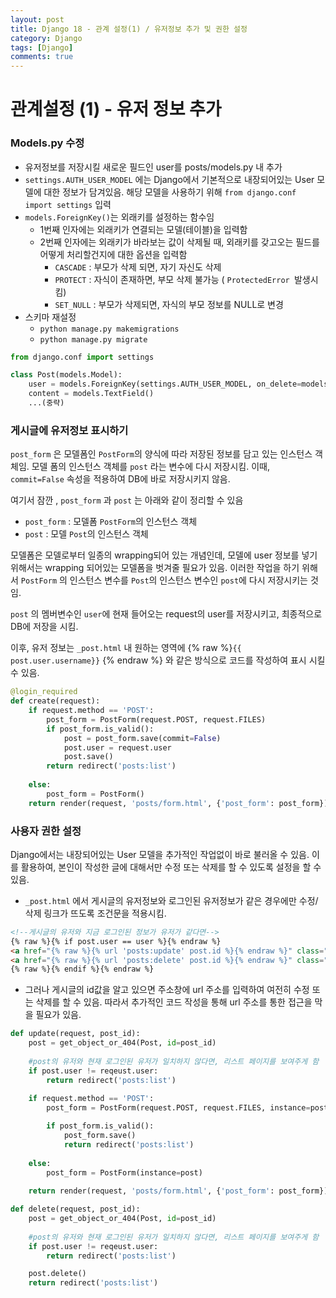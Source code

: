```yaml
---
layout: post
title: Django 18 - 관계 설정(1) / 유저정보 추가 및 권한 설정
category: Django
tags: [Django]
comments: true
---
```








# 관계설정 (1) - 유저 정보 추가

### Models.py 수정

- 유저정보를 저장시킬 새로운 필드인 user를 posts/models.py 내 추가
- `settings.AUTH_USER_MODEL` 에는 Django에서 기본적으로 내장되어있는 User 모델에 대한 정보가 담겨있음. 해당 모델을 사용하기 위해 `from django.conf import settings` 입력
- `models.ForeignKey()`는 외래키를 설정하는 함수임
  - 1번째 인자에는 외래키가 연결되는 모델(테이블)을 입력함
  - 2번째 인자에는 외래키가 바라보는 값이 삭제될 때,  외래키를 갖고오는 필드를 어떻게 처리할건지에 대한 옵션을 입력함
    - `CASCADE` : 부모가 삭제 되면, 자기 자신도 삭제
    - `PROTECT` : 자식이 존재하면, 부모 삭제 불가능 ( `ProtectedError `발생시킴)
    - `SET_NULL` : 부모가 삭제되면, 자식의 부모 정보를 NULL로 변경 
- 스키마 재설정
  - `python manage.py makemigrations`
  - `python manage.py migrate`

```python
from django.conf import settings

class Post(models.Model):
    user = models.ForeignKey(settings.AUTH_USER_MODEL, on_delete=models.CASCADE)
    content = models.TextField()
    ...(중략)
```



### 게시글에 유저정보 표시하기

`post_form` 은 모델폼인 `PostForm`의 양식에 따라 저장된 정보를 담고 있는 인스턴스 객체임. 모델 폼의 인스턴스 객체를 `post` 라는 변수에 다시 저장시킴. 이때, `commit=False` 속성을 적용하여 DB에 바로 저장시키지 않음. 

여기서 잠깐 ,  `post_form` 과 `post` 는 아래와 같이 정리할 수 있음

- `post_form` : 모델폼 `PostForm`의 인스턴스 객체
- `post` : 모델 `Post`의 인스턴스 객체 

모델폼은 모델로부터 일종의 wrapping되어 있는 개념인데,  모델에 user 정보를 넣기 위해서는 wrapping 되어있는 모델폼을 벗겨줄 필요가 있음. 이러한 작업을 하기 위해서 `PostForm` 의 인스턴스 변수를 `Post`의 인스턴스 변수인 `post`에 다시 저장시키는 것임. 

`post` 의 멤버변수인 `user`에 현재 들어오는 request의 user를 저장시키고, 최종적으로 DB에 저장을 시킴. 

이후, 유저 정보는 `_post.html`   내 원하는 영역에 {% raw %}`{{ post.user.username}}`  {% endraw %} 와 같은 방식으로 코드를 작성하여 표시 시킬 수 있음.

```python
@login_required
def create(request):
    if request.method == 'POST':
        post_form = PostForm(request.POST, request.FILES)
        if post_form.is_valid():
            post = post_form.save(commit=False)
            post.user = request.user
            post.save()
        return redirect('posts:list')
    
    else:
        post_form = PostForm()
    return render(request, 'posts/form.html', {'post_form': post_form})
```



### 사용자 권한 설정

Django에서는 내장되어있는 User 모델을 추가적인 작업없이 바로 불러올 수 있음. 이를 활용하여, 본인이 작성한 글에 대해서만 수정 또는 삭제를 할 수 있도록 설정을 할 수 있음.

- `_post.html` 에서 게시글의 유저정보와 로그인된 유저정보가 같은 경우에만 수정/삭제 링크가 뜨도록 조건문을 적용시킴.

```html
<!--게시글의 유저와 지금 로그인된 정보가 유저가 같다면-->
{% raw %}{% if post.user == user %}{% endraw %}
<a href="{% raw %}{% url 'posts:update' post.id %}{% endraw %}" class="btn btn-info">Update</a>
<a href="{% raw %}{% url 'posts:delete' post.id %}{% endraw %}" class="btn btn-primary">Delete</a>
{% raw %}{% endif %}{% endraw %}
```



- 그러나 게시글의 id값을 알고 있으면 주소창에 url 주소를 입력하여 여전히 수정 또는 삭제를 할 수 있음. 따라서 추가적인 코드 작성을 통해 url 주소를 통한 접근을 막을 필요가 있음.

```python
def update(request, post_id):
    post = get_object_or_404(Post, id=post_id)
    
    #post의 유저와 현재 로그인된 유저가 일치하지 않다면, 리스트 페이지를 보여주게 함
    if post.user != reqeust.user:
        return redirect('posts:list')
    
    if request.method == 'POST':
        post_form = PostForm(request.POST, request.FILES, instance=post)

        if post_form.is_valid():
            post_form.save()
            return redirect('posts:list')
            
    else:
        post_form = PostForm(instance=post)
    
    return render(request, 'posts/form.html', {'post_form': post_form})

def delete(request, post_id):
    post = get_object_or_404(Post, id=post_id)
    
    #post의 유저와 현재 로그인된 유저가 일치하지 않다면, 리스트 페이지를 보여주게 함
    if post.user != reqeust.user:
        return redirect('posts:list')

    post.delete()
    return redirect('posts:list')
```




